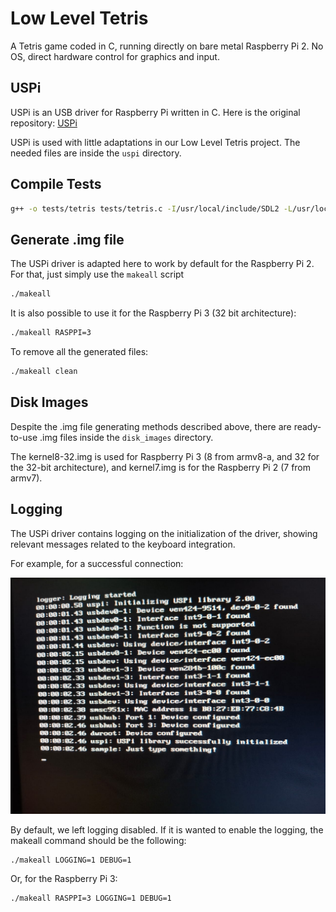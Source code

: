# Low Level Tetris
A Tetris game coded in C, running directly on bare metal Raspberry Pi 2. No OS, direct hardware control for graphics and input.

## USPi

USPi is an USB driver for Raspberry Pi written in C. Here is the original repository: [USPi](https://github.com/rsta2/uspi)

USPi is used with little adaptations in our Low Level Tetris project. The needed files are inside the `uspi` directory.

## Compile Tests

```bash
g++ -o tests/tetris tests/tetris.c -I/usr/local/include/SDL2 -L/usr/local/lib -lSDL2
```

## Generate .img file

The USPi driver is adapted here to work by default for the Raspberry Pi 2. For that, just simply use the `makeall` script

```bash
./makeall
```

It is also possible to use it for the Raspberry Pi 3 (32 bit architecture):

```bash
./makeall RASPPI=3 
```

To remove all the generated files:
```bash
./makeall clean
```

## Disk Images

Despite the .img file generating methods described above, there are ready-to-use .img files inside the `disk_images` directory.

The kernel8-32.img is used for Raspberry Pi 3 (8 from armv8-a, and 32 for the 32-bit architecture), and kernel7.img is for the Raspberry Pi 2 (7 from armv7).

## Logging

The USPi driver contains logging on the initialization of the driver, showing relevant messages related to the keyboard integration. 

For example, for a successful connection:

![Successful connection: USPi library successfully initialized](./assets/keyboard_found.jpeg)

By default, we left logging disabled. If it is wanted to enable the logging, the makeall command should be the following:

```bash
./makeall LOGGING=1 DEBUG=1 
```

Or, for the Raspberry Pi 3:
```bash
./makeall RASPPI=3 LOGGING=1 DEBUG=1 
```